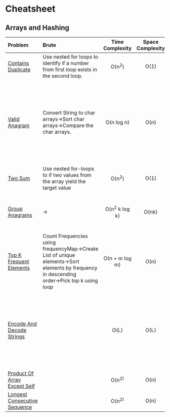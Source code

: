 # **Cheatsheet**
## Arrays and Hashing

| Problem      | Brute      | Time Complexity      | Space Complexity | Optimal      | Time Complexity      | Space Complexity|
| :---  | :----  |:---:           | :---:|:---|:---:|:---:|
| [Contains Duplicate](/dsa/arrayshashing/ContainsDuplicate.java)|  Use nested for loops to identify if a number from first loop exists in the second loop.| O(n<sup>2</sup>) |O(1)|Use HashSet to identify duplicates |O(n)|O(n)|
| [Valid Anagram](/dsa/arrayshashing/ValidAnagram.java)| Convert String to char arrays&rarr;Sort char arrays&rarr;Compare the char arrays. | O(n log n) |O(n)|Create a char count array&rarr;Increment the count for each char in first String by 1&rarr;Decrement the count for each char in second String by 1&rarr;If the char count for each char remains zero, then both String are equal&rarr;If the char count for any char is not ero, then both String are not equal|O(n)|O(1)|
| [Two Sum](/dsa/arrayshashing/TwoSum.java)| Use nested for-loops to if two values from the array yield the target value | O(n<sup>2</sup>) |O(1)| Use HashMap that store element and index&rarr;Find indices that yield the target value |O(n)|O(n)|
| [Group Anagrams](/dsa/arrayshashing/GroupAnagrams.java)|  &rarr;| O(n<sup>2</sup> k log k) |O(nk)|Create a HashMap that store char[26] count String as key and `List<String>` of that count as value&rarr;Return the values |O(nk)|O(nk)|
| [Top K Frequent Elements](/dsa/arrayshashing/TopKFrequentElements.java)| Count Frequencies using frequencyMap&rarr;Create List of unique elements&rarr;Sort elements by frequency in descending order&rarr;Pick top k using loop | O(n + m log m) | O(n)| Similar as brute, but instead of List use a min-heap to sort the frequencyMap |O(n log k) |O(n) |
| [Encode And Decode Strings](/dsa/arrayshashing/EncodeAndDecodeStrings.java)| | O(L) | O(L)| For each string, prepend its length and a delimiter (e.g., #) before the string. `"hello" → "5#hello"`&rarr;Concatenate all encoded strings&rarr;When decoding, read the length, then read that many characters for the string, repeat(find i, j, length)| O(L) |O(L) |
| [Product Of Array Except Self](/dsa/arrayshashing/ProductOfArrayExceptSelf.java)| | O(n<sup>2</n>) | O(n)| | O(n) |O(1) |
| [Longest Consecutive Sequence](/dsa/arrayshashing/LongestConsecutiveSequence.java)| | O(n<sup>2</n>) | O(n)| | O(n) |O(n) |




